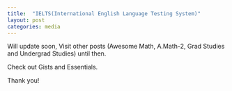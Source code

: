 ```yaml
---
title:  "IELTS(International English Language Testing System)"
layout: post
categories: media
---
```


Will update soon, Visit other posts (Awesome Math, A.Math-2, Grad Studies and Undergrad Studies) until then.

Check out Gists and Essentials.

Thank you!

